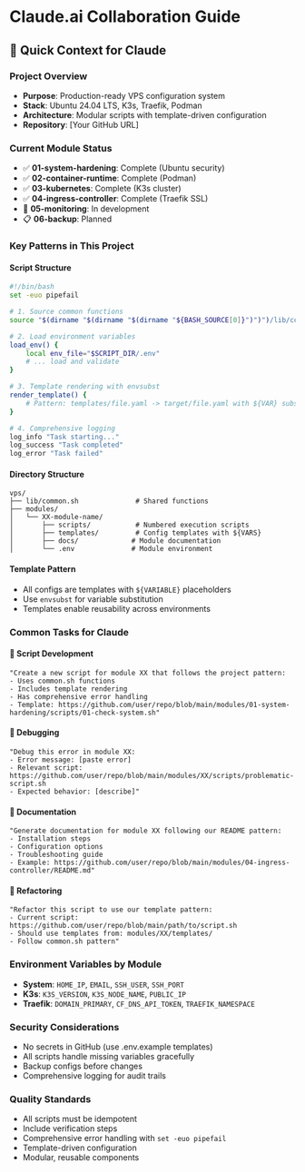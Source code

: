 # Claude.ai Collaboration Guide

## 🎯 Quick Context for Claude

### Project Overview
- **Purpose**: Production-ready VPS configuration system
- **Stack**: Ubuntu 24.04 LTS, K3s, Traefik, Podman
- **Architecture**: Modular scripts with template-driven configuration
- **Repository**: [Your GitHub URL]

### Current Module Status
- ✅ **01-system-hardening**: Complete (Ubuntu security)
- ✅ **02-container-runtime**: Complete (Podman)  
- ✅ **03-kubernetes**: Complete (K3s cluster)
- ✅ **04-ingress-controller**: Complete (Traefik SSL)
- 🚧 **05-monitoring**: In development
- 📋 **06-backup**: Planned

### Key Patterns in This Project

#### Script Structure
```bash
#!/bin/bash
set -euo pipefail

# 1. Source common functions
source "$(dirname "$(dirname "$(dirname "${BASH_SOURCE[0]}")")")/lib/common.sh"

# 2. Load environment variables  
load_env() {
    local env_file="$SCRIPT_DIR/.env"
    # ... load and validate
}

# 3. Template rendering with envsubst
render_template() {
    # Pattern: templates/file.yaml -> target/file.yaml with ${VAR} substitution
}

# 4. Comprehensive logging
log_info "Task starting..."
log_success "Task completed"
log_error "Task failed"
```

#### Directory Structure
```
vps/
├── lib/common.sh              # Shared functions
├── modules/
│   └── XX-module-name/
│       ├── scripts/           # Numbered execution scripts
│       ├── templates/         # Config templates with ${VARS}
│       ├── docs/             # Module documentation
│       └── .env              # Module environment
```

#### Template Pattern
- All configs are templates with `${VARIABLE}` placeholders
- Use `envsubst` for variable substitution
- Templates enable reusability across environments

### Common Tasks for Claude

#### 🔧 **Script Development**
```
"Create a new script for module XX that follows the project pattern:
- Uses common.sh functions
- Includes template rendering
- Has comprehensive error handling
- Template: https://github.com/user/repo/blob/main/modules/01-system-hardening/scripts/01-check-system.sh"
```

#### 🐛 **Debugging**
```
"Debug this error in module XX:
- Error message: [paste error]
- Relevant script: https://github.com/user/repo/blob/main/modules/XX/scripts/problematic-script.sh
- Expected behavior: [describe]"
```

#### 📝 **Documentation**
```
"Generate documentation for module XX following our README pattern:
- Installation steps
- Configuration options  
- Troubleshooting guide
- Example: https://github.com/user/repo/blob/main/modules/04-ingress-controller/README.md"
```

#### 🔄 **Refactoring**
```
"Refactor this script to use our template pattern:
- Current script: https://github.com/user/repo/blob/main/path/to/script.sh
- Should use templates from: modules/XX/templates/
- Follow common.sh pattern"
```

### Environment Variables by Module
- **System**: `HOME_IP`, `EMAIL`, `SSH_USER`, `SSH_PORT`
- **K3s**: `K3S_VERSION`, `K3S_NODE_NAME`, `PUBLIC_IP`
- **Traefik**: `DOMAIN_PRIMARY`, `CF_DNS_API_TOKEN`, `TRAEFIK_NAMESPACE`

### Security Considerations
- No secrets in GitHub (use .env.example templates)
- All scripts handle missing variables gracefully
- Backup configs before changes
- Comprehensive logging for audit trails

### Quality Standards
- All scripts must be idempotent
- Include verification steps
- Comprehensive error handling with `set -euo pipefail`
- Template-driven configuration
- Modular, reusable components